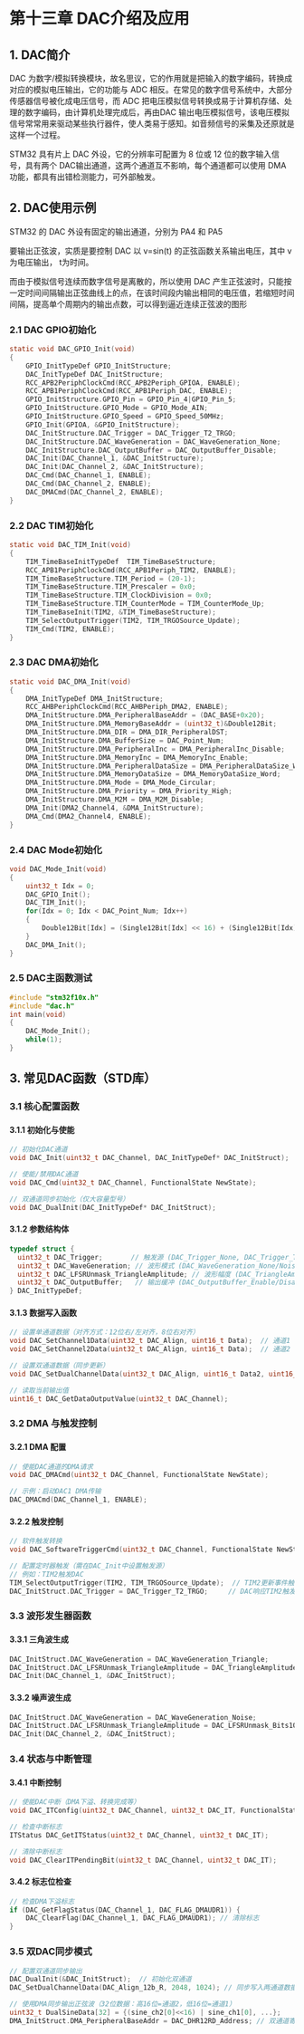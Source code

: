 # 第十三章 DAC介绍及应用

## 1. DAC简介

DAC 为数字/模拟转换模块，故名思议，它的作用就是把输入的数字编码，转换成对应的模拟电压输出，它的功能与 ADC 相反。在常见的数字信号系统中，大部分传感器信号被化成电压信号，而 ADC 把电压模拟信号转换成易于计算机存储、处理的数字编码，由计算机处理完成后，再由DAC 输出电压模拟信号，该电压模拟信号常常用来驱动某些执行器件，使人类易于感知。如音频信号的采集及还原就是这样一个过程。

STM32 具有片上 DAC 外设，它的分辨率可配置为 8 位或 12 位的数字输入信号，具有两个 DAC输出通道，这两个通道互不影响，每个通道都可以使用 DMA 功能，都具有出错检测能力，可外部触发。

## 2. DAC使用示例

STM32 的 DAC 外设有固定的输出通道，分别为 PA4 和 PA5

要输出正弦波，实质是要控制 DAC 以 v=sin(t) 的正弦函数关系输出电压，其中 v 为电压输出， t为时间。

而由于模拟信号连续而数字信号是离散的，所以使用 DAC 产生正弦波时，只能按一定时间间隔输出正弦曲线上的点，在该时间段内输出相同的电压值，若缩短时间间隔，提高单个周期内的输出点数，可以得到逼近连续正弦波的图形

### 2.1 DAC GPIO初始化

```c
static void DAC_GPIO_Init(void)
{
    GPIO_InitTypeDef GPIO_InitStructure;
    DAC_InitTypeDef DAC_InitStructure; 
    RCC_APB2PeriphClockCmd(RCC_APB2Periph_GPIOA, ENABLE);
    RCC_APB1PeriphClockCmd(RCC_APB1Periph_DAC, ENABLE);
    GPIO_InitStructure.GPIO_Pin = GPIO_Pin_4|GPIO_Pin_5;
    GPIO_InitStructure.GPIO_Mode = GPIO_Mode_AIN;
    GPIO_InitStructure.GPIO_Speed = GPIO_Speed_50MHz;
    GPIO_Init(GPIOA, &GPIO_InitStructure);
    DAC_InitStructure.DAC_Trigger = DAC_Trigger_T2_TRGO;
    DAC_InitStructure.DAC_WaveGeneration = DAC_WaveGeneration_None;
    DAC_InitStructure.DAC_OutputBuffer = DAC_OutputBuffer_Disable;
    DAC_Init(DAC_Channel_1, &DAC_InitStructure);
    DAC_Init(DAC_Channel_2, &DAC_InitStructure);
    DAC_Cmd(DAC_Channel_1, ENABLE);
    DAC_Cmd(DAC_Channel_2, ENABLE);
    DAC_DMACmd(DAC_Channel_2, ENABLE);
}

```

### 2.2 DAC TIM初始化

```c
static void DAC_TIM_Init(void)
{
    TIM_TimeBaseInitTypeDef  TIM_TimeBaseStructure;
    RCC_APB1PeriphClockCmd(RCC_APB1Periph_TIM2, ENABLE);
    TIM_TimeBaseStructure.TIM_Period = (20-1);
    TIM_TimeBaseStructure.TIM_Prescaler = 0x0;
    TIM_TimeBaseStructure.TIM_ClockDivision = 0x0;
    TIM_TimeBaseStructure.TIM_CounterMode = TIM_CounterMode_Up;
    TIM_TimeBaseInit(TIM2, &TIM_TimeBaseStructure);
    TIM_SelectOutputTrigger(TIM2, TIM_TRGOSource_Update);
    TIM_Cmd(TIM2, ENABLE);
}
```

### 2.3 DAC DMA初始化

```c
static void DAC_DMA_Init(void)
{
    DMA_InitTypeDef DMA_InitStructure;
    RCC_AHBPeriphClockCmd(RCC_AHBPeriph_DMA2, ENABLE);
    DMA_InitStructure.DMA_PeripheralBaseAddr = (DAC_BASE+0x20);
    DMA_InitStructure.DMA_MemoryBaseAddr = (uint32_t)&Double12Bit;
    DMA_InitStructure.DMA_DIR = DMA_DIR_PeripheralDST;
    DMA_InitStructure.DMA_BufferSize = DAC_Point_Num;
    DMA_InitStructure.DMA_PeripheralInc = DMA_PeripheralInc_Disable;
    DMA_InitStructure.DMA_MemoryInc = DMA_MemoryInc_Enable;
    DMA_InitStructure.DMA_PeripheralDataSize = DMA_PeripheralDataSize_Word;
    DMA_InitStructure.DMA_MemoryDataSize = DMA_MemoryDataSize_Word;
    DMA_InitStructure.DMA_Mode = DMA_Mode_Circular;
    DMA_InitStructure.DMA_Priority = DMA_Priority_High;
    DMA_InitStructure.DMA_M2M = DMA_M2M_Disable;
    DMA_Init(DMA2_Channel4, &DMA_InitStructure);
    DMA_Cmd(DMA2_Channel4, ENABLE);
}

```

### 2.4 DAC Mode初始化

```c
void DAC_Mode_Init(void)
{
    uint32_t Idx = 0;
    DAC_GPIO_Init();
    DAC_TIM_Init();
    for(Idx = 0; Idx < DAC_Point_Num; Idx++)
    {
        Double12Bit[Idx] = (Single12Bit[Idx] << 16) + (Single12Bit[Idx]);
    }
    DAC_DMA_Init();
}

```

### 2.5 DAC主函数测试

```c
#include "stm32f10x.h"
#include "dac.h"
int main(void)
{
    DAC_Mode_Init();
    while(1);
}

```

## 3. 常见DAC函数（STD库）

### 3.1 核心配置函数

#### 3.1.1 初始化与使能

```c
// 初始化DAC通道
void DAC_Init(uint32_t DAC_Channel, DAC_InitTypeDef* DAC_InitStruct);

// 使能/禁用DAC通道
void DAC_Cmd(uint32_t DAC_Channel, FunctionalState NewState);

// 双通道同步初始化（仅大容量型号）
void DAC_DualInit(DAC_InitTypeDef* DAC_InitStruct);
```

#### 3.1.2 参数结构体

```c
typedef struct {
  uint32_t DAC_Trigger;       // 触发源 (DAC_Trigger_None, DAC_Trigger_T2_TRGO等)
  uint32_t DAC_WaveGeneration; // 波形模式 (DAC_WaveGeneration_None/Noise/Triangle)
  uint32_t DAC_LFSRUnmask_TriangleAmplitude; // 波形幅度 (DAC_TriangleAmplitude_1~4095)
  uint32_t DAC_OutputBuffer;   // 输出缓冲 (DAC_OutputBuffer_Enable/Disable)
} DAC_InitTypeDef;
```

#### 3.1.3 数据写入函数

```c
// 设置单通道数据（对齐方式：12位右/左对齐，8位右对齐）
void DAC_SetChannel1Data(uint32_t DAC_Align, uint16_t Data);  // 通道1
void DAC_SetChannel2Data(uint32_t DAC_Align, uint16_t Data);  // 通道2

// 设置双通道数据（同步更新）
void DAC_SetDualChannelData(uint32_t DAC_Align, uint16_t Data2, uint16_t Data1);

// 读取当前输出值
uint16_t DAC_GetDataOutputValue(uint32_t DAC_Channel);
```

### 3.2 DMA 与触发控制

#### 3.2.1 DMA 配置

```c
// 使能DAC通道的DMA请求
void DAC_DMACmd(uint32_t DAC_Channel, FunctionalState NewState);

// 示例：启动DAC1 DMA传输
DAC_DMACmd(DAC_Channel_1, ENABLE);
```

#### 3.2.2 触发控制

```c
// 软件触发转换
void DAC_SoftwareTriggerCmd(uint32_t DAC_Channel, FunctionalState NewState);

// 配置定时器触发（需在DAC_Init中设置触发源）
// 例如：TIM2触发DAC
TIM_SelectOutputTrigger(TIM2, TIM_TRGOSource_Update);  // TIM2更新事件触发
DAC_InitStruct.DAC_Trigger = DAC_Trigger_T2_TRGO;     // DAC响应TIM2触发
```

### 3.3 波形发生器函数

#### 3.3.1 三角波生成

```c
DAC_InitStruct.DAC_WaveGeneration = DAC_WaveGeneration_Triangle;
DAC_InitStruct.DAC_LFSRUnmask_TriangleAmplitude = DAC_TriangleAmplitude_1023; // 峰值1023/4095
DAC_Init(DAC_Channel_1, &DAC_InitStruct);
```

#### 3.3.2 噪声波生成

```c
DAC_InitStruct.DAC_WaveGeneration = DAC_WaveGeneration_Noise;
DAC_InitStruct.DAC_LFSRUnmask_TriangleAmplitude = DAC_LFSRUnmask_Bits10_0; // 10位LFSR掩码
DAC_Init(DAC_Channel_2, &DAC_InitStruct);
```

### 3.4 状态与中断管理

#### 3.4.1 中断控制

```c
// 使能DAC中断（DMA下溢、转换完成等）
void DAC_ITConfig(uint32_t DAC_Channel, uint32_t DAC_IT, FunctionalState NewState);

// 检查中断标志
ITStatus DAC_GetITStatus(uint32_t DAC_Channel, uint32_t DAC_IT);

// 清除中断标志
void DAC_ClearITPendingBit(uint32_t DAC_Channel, uint32_t DAC_IT);
```

#### 3.4.2 标志位检查

```c
// 检查DMA下溢标志
if (DAC_GetFlagStatus(DAC_Channel_1, DAC_FLAG_DMAUDR1)) {
    DAC_ClearFlag(DAC_Channel_1, DAC_FLAG_DMAUDR1); // 清除标志
}
```

### 3.5 双DAC同步模式

```c
// 配置双通道同步输出
DAC_DualInit(&DAC_InitStruct);  // 初始化双通道
DAC_SetDualChannelData(DAC_Align_12b_R, 2048, 1024); // 同步写入两通道数据

// 使用DMA同步输出正弦波（32位数据：高16位=通道2，低16位=通道1）
uint32_t DualSineData[32] = {(sine_ch2[0]<<16) | sine_ch1[0], ...};
DMA_InitStruct.DMA_PeripheralBaseAddr = DAC_DHR12RD_Address; // 双通道寄存器地址
```

